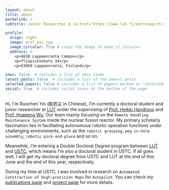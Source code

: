 ```yaml
---
layout: about
title: about
permalink: /
subtitle: Junior Researcher @ <a href='https://www.lut.fi/en/research-groups/laboratory-intelligent-machines'>Lab of Intelligent Machines</a>, <a href='https://www.lut.fi/en'>Lappeenranta-Lahti University of Technology (LUT)</a>. 

profile:
  align: right
  image: prof_pic.jpg
  image_circular: True # crops the image to make it circular
  address: >
    <p>6618 Lappeenranta Campus</p>
    <p>Yliopistonkatu 34</p>
    <p>53850 Lappeenranta, Finland</p>

news: false  # includes a list of news items
latest_posts: false  # includes a list of the newest posts
selected_papers: false # includes a list of papers marked as "selected={true}"
social: true  # includes social icons at the bottom of the page
---
```

Hi, I'm Ruochen Yin (殷若尘 in Chinese), I'm currently a doctoral student and junior researcher at [LUT](https://www.lut.fi/en) under the supervising of [Prof. Heikki Handroos](https://www.lut.fi/en/profiles/heikki-handroos) and [Prof. Huapeng Wu](https://www.lut.fi/en/profiles/huapeng-wu). Our team mainly focusing on the `Remote Handling Maintenance System` inside the nuclear fusion reactor. My primary scholarly fascination lies in facilitating autonomous robotic operation functions under challenging environments, such as the `robotic grasping`, `peg-in-hole assembly`, `robotic pick-and-place` and so on. 

Meanwhile, I'm entering a Double Doctoral Degree program between [LUT](https://www.lut.fi/en) and [USTC](https://en.ustc.edu.cn/), which means I'm also a doctoral student in USTC. If all goes well, I will get my doctoral degree from USTC and LUT at the end of this June and the end of this year, respectively.

During my time at USTC, I was involved in research on `Automated Construction of High-precision Maps` for `Autopilot`. You can check my [publications page](/publications/) and [project page](/projects/) for more details.
